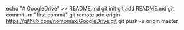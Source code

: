 echo "# GoogleDrive" >> README.md
git init
git add README.md
git commit -m "first commit"
git remote add origin https://github.com/nomomax/GoogleDrive.git
git push -u origin master
